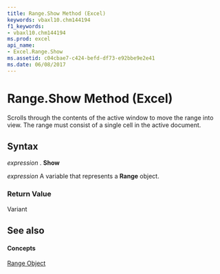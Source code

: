 ```yaml
---
title: Range.Show Method (Excel)
keywords: vbaxl10.chm144194
f1_keywords:
- vbaxl10.chm144194
ms.prod: excel
api_name:
- Excel.Range.Show
ms.assetid: c04cbae7-c424-befd-df73-e92bbe9e2e41
ms.date: 06/08/2017
---
```



# Range.Show Method (Excel)

Scrolls through the contents of the active window to move the range into view. The range must consist of a single cell in the active document.


## Syntax

 _expression_ . **Show**

 _expression_ A variable that represents a **Range** object.


### Return Value

Variant


## See also


#### Concepts


[Range Object](Excel.Range(objec).md)

